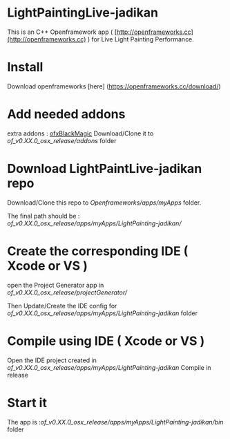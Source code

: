 # LightPaintingLive-jadikan

This is an C++ Openframework app ( [http://openframeworks.cc](http://openframeworks.cc) ) for Live Light Painting Performance.


# Install
Download openframeworks [here] (https://openframeworks.cc/download/)


# Add needed addons
extra addons : [ofxBlackMagic](https://github.com/kylemcdonald/ofxBlackmagic)
Download/Clone it to *of_v0.XX.0_osx_release/addons* folder 

# Download LightPaintLive-jadikan repo
Download/Clone this repo to *Openframeworks/apps/myApps* folder.

The final path should be : *of_v0.XX.0_osx_release/apps/myApps/LightPainting-jadikan/*

# Create the corresponding IDE ( Xcode or VS )
open the Project Generator app in *of_v0.XX.0_osx_release/projectGenerator/*

Then Update/Create the IDE config for *of_v0.XX.0_osx_release/apps/myApps/LightPainting-jadikan* folder

# Compile using IDE ( Xcode or VS )
Open the IDE project created in *of_v0.XX.0_osx_release/apps/myApps/LightPainting-jadikan*
Compile in release

# Start it
The app is :*of_v0.XX.0_osx_release/apps/myApps/LightPainting-jadikan/bin* folder


